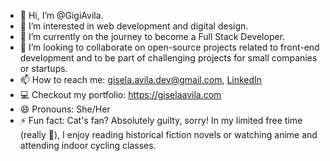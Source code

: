 - 👋 Hi, I’m @GigiAvila.
- 👀 I’m interested in web development and digital design.
- 🌱 I’m currently on the journey to become a Full Stack Developer.
- 💞️ I’m looking to collaborate on open-source projects related to front-end development and to be part of challenging projects for small companies or startups.
- 📫 How to reach me: [gisela.avila.dev@gmail.com](mailto:gisela.avila.dev@gmail.com), [LinkedIn](https://www.linkedin.com/in/gisela-avila/)
- 💻 Checkout my portfolio: https://giselaavila.com
- 😄 Pronouns: She/Her
- ⚡ Fun fact: Cat's fan? Absolutely guilty, sorry! In my limited free time (really 🤣), I enjoy reading historical fiction novels or watching anime and attending indoor cycling classes.
